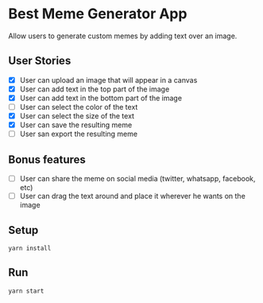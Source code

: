 # Best Meme Generator App

Allow users to generate custom memes by adding text over an image.

## User Stories

-   [x] User can upload an image that will appear in a canvas
-   [x] User can add text in the top part of the image
-   [x] User can add text in the bottom part of the image
-   [ ] User can select the color of the text
-   [x] User can select the size of the text
-   [x] User can save the resulting meme
-   [ ] User san export the resulting meme

## Bonus features

-   [ ] User can share the meme on social media (twitter, whatsapp, facebook, etc)
-   [ ] User can drag the text around and place it wherever he wants on the image

## Setup
```
yarn install
```

## Run
```
yarn start
```
